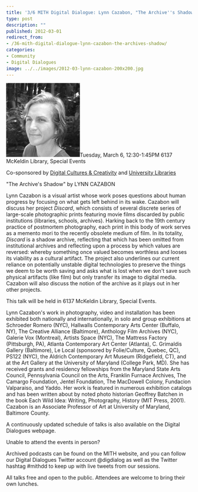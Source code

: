```yaml
---
title: '3/6 MITH Digital Dialogue: Lynn Cazabon, "The Archive''s Shadow"'
type: post
description: ""
published: 2012-03-01
redirect_from: 
- /36-mith-digital-dialogue-lynn-cazabon-the-archives-shadow/
categories:
- Community
- Digital Dialogues
image: ../../images/2012-03-lynn-cazabon-200x200.jpg
---
```

![Lynn Cazabon](../../images/2012-03-lynn-cazabon-200x200.jpg)Tuesday, March 6, 12:30-1:45PM 6137 McKeldin Library, Special Events

Co-sponsored by [Digital Cultures & Creativity](http://dcc.umd.edu/) and [University Libraries](http://www.lib.umd.edu/)

"The Archive's Shadow" by LYNN CAZABON

Lynn Cazabon is a visual artist whose work poses questions about human progress by focusing on what gets left behind in its wake. Cazabon will discuss her project _Discard_, which consists of several discrete series of large-scale photographic prints featuring movie films discarded by public institutions (libraries, schools, archives). Harking back to the 19th century practice of postmortem photography, each print in this body of work serves as a memento mori to the recently obsolete medium of film. In its totality, _Discard_ is a shadow archive, reflecting that which has been omitted from institutional archives and reflecting upon a process by which values are reversed: whereby something once valued becomes worthless and looses its viability as a cultural artifact. The project also underlines our current reliance on potentially unstable digital technologies to preserve the things we deem to be worth saving and asks what is lost when we don't save such physical artifacts (like film) but only transfer its image to digital media. Cazabon will also discuss the notion of the archive as it plays out in her other projects.

This talk will be held in 6137 McKeldin Library, Special Events.

Lynn Cazabon's work in photography, video and installation has been exhibited both nationally and internationally, in solo and group exhibitions at Schroeder Romero (NYC), Hallwalls Contemporary Arts Center (Buffalo, NY), The Creative Alliance (Baltimore), Anthology Film Archives (NYC), Galerie Vox (Montreal), Artists Space (NYC), The Mattress Factory (Pittsburgh, PA), Atlanta Contemporary Art Center (Atlanta), C. Grimaldis Gallery (Baltimore), Le Local (sponsored by Folie/Culture, Quebec, QC), PS122 (NYC), the Aldrich Contemporary Art Museum (Ridgefield, CT), and at the Art Gallery at the University of Maryland (College Park, MD). She has received grants and residency fellowships from the Maryland State Arts Council, Pennsylvania Council on the Arts, Franklin Furnace Archives, The Camargo Foundation, Jentel Foundation, The MacDowell Colony, Fundacion Valparaiso, and Yaddo. Her work is featured in numerous exhibition catalogs and has been written about by noted photo historian Geoffrey Batchen in the book Each Wild Idea: Writing, Photography, History (MIT Press, 2001). Cazabon is an Associate Professor of Art at University of Maryland, Baltimore County.

A continuously updated schedule of talks is also available on the Digital Dialogues webpage.

Unable to attend the events in person?

Archived podcasts can be found on the MITH website, and you can follow our Digital Dialogues Twitter account @digdialog as well as the Twitter hashtag #mithdd to keep up with live tweets from our sessions.

All talks free and open to the public. Attendees are welcome to bring their own lunches.
